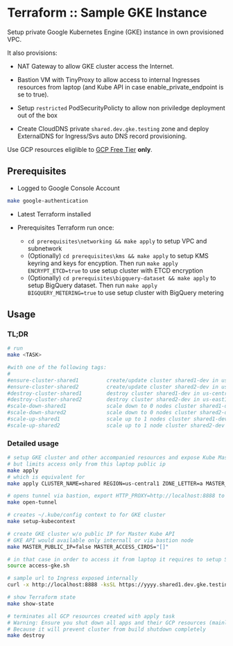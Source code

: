 # Terraform :: Sample GKE Instance

Setup private Google Kubernetes Engine (GKE) instance in own provisioned VPC.

It also provisions:

* NAT Gateway to allow GKE cluster access the Internet.

* Bastion VM with TinyProxy to allow access to internal Ingresses resources from laptop (and Kube API in case enable_private_endpoint is se to true).

* Setup `restricted` PodSecurityPolicty to allow non priviledge deployment out of the box

* Create CloudDNS private `shared.dev.gke.testing` zone and deploy ExternalDNS for Ingress/Svs auto DNS record provisioning.

Use  GCP resources eliglible to [GCP Free Tier](https://cloud.google.com/free/docs/gcp-free-tier#free-tier-usage-limits) __only__.

## Prerequisites

* Logged to Google Console Account

```bash
make google-authentication
```

* Latest Terraform installed

* Prerequisites Terraform run once:
  * `cd prerequisites\networking && make apply` to setup VPC and subnetwork
  * (Optionally) `cd prerequisites\kms && make apply` to setup KMS keyring and keys for encyption. Then run `make apply ENCRYPT_ETCD=true` to use setup cluster with ETCD encryption
  * (Optionally) `cd prerequisites\bigquery-dataset && make apply` to setup BigQuery dataset. Then run `make apply BIGQUERY_METERING=true` to use setup cluster with BigQuery metering

## Usage

### TL;DR

```bash
# run
make <TASK>

#with one of the following tags:
#
#ensure-cluster-shared1         create/update cluster shared1-dev in us-central1-a
#ensure-cluster-shared2         create/update cluster shared2-dev in us-east1-b
#destroy-cluster-shared1        destroy cluster shared1-dev in us-central1-a
#destroy-cluster-shared2        destroy cluster shared2-dev in us-east1-b
#scale-down-shared1             scale down to 0 nodes cluster shared1-dev in us-central1-a
#scale-down-shared2             scale down to 0 nodes cluster shared2-dev in us-east1-b
#scale-up-shared1               scale up to 1 nodes cluster shared1-dev in us-central1-a
#scale-up-shared2               scale up to 1 node cluster shared2-dev in us-east1-b
```

### Detailed usage

```bash
# setup GKE cluster and other accompanied resources and expose Kube Master API via ExternalIP
# but limits access only from this laptop public ip
make apply
# which is equivalent for
make apply CLUSTER_NAME=shared REGION=us-central1 ZONE_LETTER=a MASTER_CIDR := "172.16.0.32/28"

# opens tunnel via bastion, export HTTP_PROXY=http://localhost:8888 to use it in the shell
make open-tunnel

# creates ~/.kube/config context to for GKE cluster
make setup-kubecontext

# create GKE cluster w/o public IP for Master Kube API
# GKE API would available only internall or via bastion node
make MASTER_PUBLIC_IP=false MASTER_ACCESS_CIRDS="[]"

# in that case in order to access it from laptop it requires to setup SSH tunnel to proxy located on bastion VM and configure kube commands to access private GKE cluster freely
source access-gke.sh

# sample url to Ingress exposed internally
curl -x http://localhost:8888 -ksSL https://yyyy.shared1.dev.gke.testing

# show Terraform state
make show-state

# terminates all GCP resources created with apply task
# Warning: Ensure you shut down all apps and their GCP resources (mainly ingresses, dns record sets)
# Because it will prevent cluster from build shutdown completely
make destroy
```

